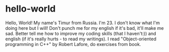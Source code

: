 # hello-world

Hello, World! My name's Timur from Russia. I'm 23. I don't know what I'm doing here but I will!
Don't punch me for my english if it's bad, it'll make me sad. Better tell me how to improve my coding skills
(that I haven't:)) and english (if it's really hurts - to read my writings).
I read "Object-oriented programming in C++" by Robert Lafore, do exercises from book. 
